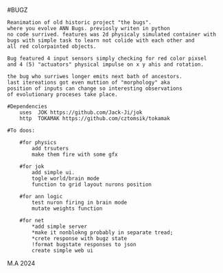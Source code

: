 #BUGZ

    Reanimation of old historic project "the bugs".
    where you evolve ANN Bugs. previosly writen in python
    no code surrived. features was 2d physicaly simulated container with
    bugs with simple task to learn not colide with each other and
    all red colorpainted objects.

    Bug featured 4 input sensors simply checking for red color pixsel
    and 4 (5) "actuators" physical impulse on x y ahis and rotation.

    the bug who surriwes longer emits next bath of ancestors.
    last itereations got even muttion of "morphology" aka
    position of inputs can change so interesting observations
    of evolutionary proceses take place.

    #Dependencies
        uses  JOK https://github.com/Jack-Ji/jok
        http  TOKAMAK https://github.com/cztomsik/tokamak

    #To doos:

        #for physics
            add trsuters
            make them fire with some gfx

        #for jok
            add simple ui.
            togle world/brain mode
            function to grid layout nurons position

        #for ann logic
            test nuron firing in brain mode
            mutate weights function

        #for net
            *add simple server
            *make it nonblokng probably in separate tread;
            *crete response with bugz state
            !format bugstate responses to json
            create simple web ui


M.A 2024
